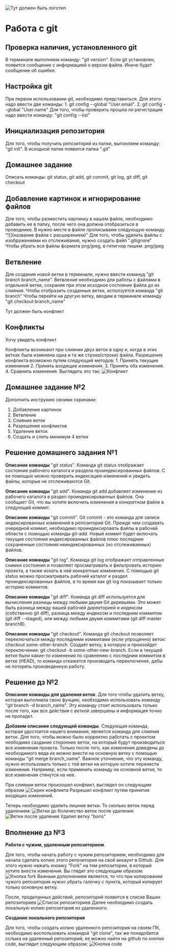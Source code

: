 ![Тут должен быть логотип](gitlogo.jpeg)
# Работа с git

## Проверка наличия, установленного git

В терминале выполняем команду: "git version". Если git установлен, появится сообщение с информацией о версии файла. Иначе будет сообщение об ошибке.

## Настройка git

При первом использовании git, необходимо представиться. Для этого надо ввести две команды: 1. git config --global "User.email". 2. git config --global "User.name"
Для того, чтобы проверить прошла ли регистрация надо ввести команду: "git config --list"

## Инициализация репозитория
Для того, чтобы получить репозиторий из папки, выпонляем команду: "git init". В исходной папке появится папка ".git"

## Домашнее задание
Описать команды: git status, git add, git commit, git log, git diff, git checkout

## Добавление картинок и игнорирование файлов
Для того, чтобы разместить картинку в нашем файле, необходимо добавить ее в папку, после чего она должна отобразиться в проводнике. В нужно месте в файле прописываем следующую команду "![](название файла с расширением)"
Для того, чтобы удалить файлы с изображениями из отслеживания, нужно создать файл ".gitignore" 
Чтобы убрать все файлы формата png/jpeg, в гитигнор пишем .png/jpeg

## Ветвление
Для создания новой ветки в терминале, нужно ввести комануд "git branch branch_name".
Ветвление необходимо для работы с файлами в отдельной ветке, сохраняя при этом исходное состояние файла до их слияния.
Чтобы отобразить созданные ветки, исползуется команда "git branch"
Чтобы перейти на другую ветку, вводим в терминале команду "git checkout branch_name"


Тут должен быть конфликт
## Конфликты
Хочу увидеть конфликт

Конфликты возникают при слиянии двух веток в одну и, когда в этих ветках была изменена одна и та же строка(строки) файла. Разрешение конфликта возможно путем следующий методов: 1. Принять текущие изменения 2. Принять входящие изменения. 3. Принять оба изменения. 4. Сравнить изменения.
Выглядить это так:
![Конфликт](conflikt.png)

## Домашнее задание №2
Дополнить инструкию своими скринами:
1. Добавление картинок
2. Ветвление
3. Слияние веток
4. Разрешение конфликтов
5. Удаление веток
6. Создать и слить минимум 4 ветки

## Решение домашнего задания №1

**Описание команды** "git status". Команда git status отображает состояние рабочего каталога и раздела проиндексированных файлов. С ее помощью можно проверить индексацию изменений и увидеть файлы, которые не отслеживаются Git.

**Описание команды** "git add". Команда git add добавляет изменение из рабочего каталога в раздел проиндексированных файлов. Она сообщает Git, что вы хотите включить изменения в конкретном файле в следующий коммит.

**Описание команды** "git commit". Git commit - это команда для записи индексированных изменений в репозиторий Git.
Прежде чем создавать очередной коммит, необходимо проиндексировать файлы в рабочей области с помощью команды git-add. Новый коммит будет включать текущие состояния индексированных файлов плюс последние сохраненные состояния неиндексированных (но отслеживаемых) файлов.

**Описание команды** "git log". Команда git log отображает отправленные снимки состояния и позволяет просматривать и фильтровать историю проекта, а также искать в ней конкретные изменения. С помощью git status можно просматривать рабочий каталог и раздел проиндексированных файлов, в то время как git log показывает только историю коммитов.

**Описание команды** "git diff". Команда git diff используется для вычисления разницы между любыми двумя Git деревьями. Это может быть разница между вашей рабочей директорией и индексом (собственно git diff), разница между индексом и последним коммитом (git diff --staged), или между любыми двумя коммитами (git diff master branchB).

**Описание команды** "git checkout". Команда git checkout позволяет переключаться между последними коммитами (если упрощенно) веток: checkout some-other-branch. Создаёт ветку, в которую и произойдет переключение: git checkout -b some-other-new-branch. Если в текущей ветке были какие-то изменения по сравнению с последним коммитом в ветке (HEAD), то команда откажется производить переключение, дабы не потерять произведенную работу.

## Решение дз №2

**Описание команды для удаления веток**.
Для того чтобы удалить ветку, которая выполнила свою фунцию, необходимо использовать команду "git branch -d branch_name". Эту команду стоит использовать только после того, как все действия с веткой завершены и информация точно не пропадет.

**Добавим описание следующей команды**. Следующая команда, которая удостоится нашего внимания, является команда для слияния веток. Для того, чтобы можно было корректно работать с проектом неободимо саздание сторонних веток, на который будут производиться все изменения проекта. Только после того, как изменения доведены до необходимого вида их можно внести на основную ветку с помощью команды "git merge branch_name". Важное уточнение, что эту команду, нужно использовать только с той ветки на которую хотите перенести изменения. Например, если применить команду на основной ветке, то все изменения стянутся на нее.

При слиянии веток произошел конфликт, выглядел он следующим образом ![Скрин конфликта](conflikt2.png) 
Разрешил конфликт путем принятия входящих изменений.

Теперь необходимо удалить лишние ветки. То сколько веток перед удалением: ![Ветки до](vetkido.png)
Количество веток после удаления: ![Ветки после удаления](vetkiposle.png)
Удалил ветку "boris"

## Вполнение дз №3

**Работа с чужим, удаленным репозиторием**.

Для того, чтобы начать работу с чужим репозиторием, необходимо для начала сделать копию этого репозитория на свой аккаунт в Github. Для этого нужно нажать кномку "Fork" на том репозитории, в который хотите внести изменения. Вы глядит это следующим образом: ![Кнопка fork](fork.png)
Важным дополнением является, то что при копировании чужого репозитория нужно убрать галочку с пункта, который копирует только основную ветку.

После, проделанных действий, репозиторий появится в списке Ваших репозиториев ![Список репозиториев](primer.png)
Далее необходимо создать локальную копию репозитория из удаленного.

**Создание локального репозитория**

Для того, чтобы создать копию удаленного репозитория на своем ПК, необходимо воспользовать командой "git clone", так же понадобится сслыка на удаленный репозиторий, ее можно найти на github по кнопке code, выглядит следующим образом: ![Кнопка code](code.png)
